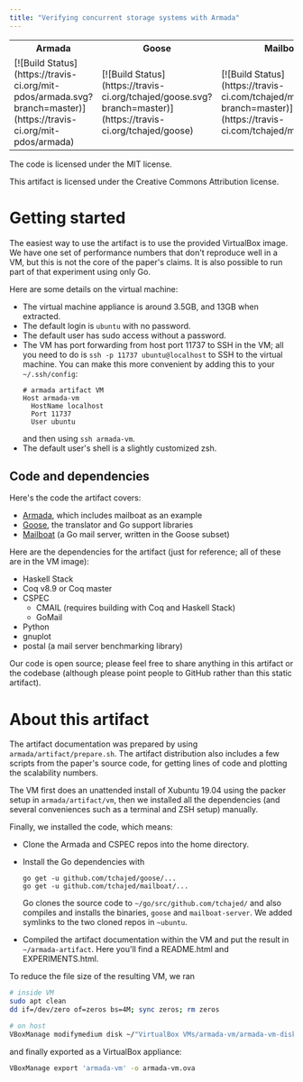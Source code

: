 ```yaml
---
title: "Verifying concurrent storage systems with Armada"
---
```


<table>
<tr>
<th>Armada</th>
<th>Goose</th>
<th>Mailboat</th>
<th>Artifact</th>
</tr>

<tr>
<td>
[![Build Status](https://travis-ci.org/mit-pdos/armada.svg?branch=master)](https://travis-ci.org/mit-pdos/armada)
</td>
<td>
[![Build Status](https://travis-ci.org/tchajed/goose.svg?branch=master)](https://travis-ci.org/tchajed/goose)
</td>
<td>
[![Build Status](https://travis-ci.com/tchajed/mailboat.svg?branch=master)](https://travis-ci.com/tchajed/mailboat)
</td>
<td>
[![License: CC BY 4.0](https://img.shields.io/badge/License-CC%20BY%204.0-lightgrey.svg)](https://creativecommons.org/licenses/by/4.0/)
</td>
</tr>
</table>

The code is licensed under the MIT license.

This artifact is licensed under the Creative Commons Attribution license.

# Getting started

The easiest way to use the artifact is to use the provided VirtualBox image. We
have one set of performance numbers that don't reproduce well in a VM, but this
is not the core of the paper's claims. It is also possible to run part of that
experiment using only Go.

Here are some details on the virtual machine:

- The virtual machine appliance is around 3.5GB, and 13GB when extracted.
- The default login is `ubuntu` with no password.
- The default user has sudo access without a password.
- The VM has port forwarding from host port 11737 to SSH in the VM; all you need
  to do is `ssh -p 11737 ubuntu@localhost` to SSH to the virtual machine. You
  can make this more convenient by adding this to your `~/.ssh/config`:
  ```
  # armada artifact VM
  Host armada-vm
    HostName localhost
    Port 11737
    User ubuntu
  ```
  and then using `ssh armada-vm`.
- The default user's shell is a slightly customized zsh.

## Code and dependencies

Here's the code the artifact covers:

- [Armada](https://github.com/mit-pdos/armada), which includes mailboat as an example
- [Goose](https://github.com/tchajed/goose), the translator and Go support libraries
- [Mailboat](https://github.com/tchajed/mailboat) (a Go mail server, written in the Goose subset)

Here are the dependencies for the artifact (just for reference; all of these are
in the VM image):

- Haskell Stack
- Coq v8.9 or Coq master
- CSPEC
  - CMAIL (requires building with Coq and Haskell Stack)
  - GoMail
- Python
- gnuplot
- postal (a mail server benchmarking library)

Our code is open source; please feel free to share anything in this artifact or
the codebase (although please point people to GitHub rather than this static
artifact).

# About this artifact

The artifact documentation was prepared by using `armada/artifact/prepare.sh`.
The artifact distribution also includes a few scripts from the paper's source
code, for getting lines of code and plotting the scalability numbers.

The VM first does an unattended install of Xubuntu 19.04 using the packer setup
in `armada/artifact/vm`, then we installed all the dependencies (and several
conveniences such as a terminal and ZSH setup) manually.

Finally, we installed the code, which means:

- Clone the Armada and CSPEC repos into the home directory.
- Install the Go dependencies with

  ```
  go get -u github.com/tchajed/goose/...
  go get -u github.com/tchajed/mailboat/...
  ```

  Go clones the source code to `~/go/src/github.com/tchajed/` and also compiles
  and installs the binaries, `goose` and `mailboat-server`. We added symlinks to
  the two cloned repos in `~ubuntu`.
- Compiled the artifact documentation within the VM and put the result in
  `~/armada-artifact`. Here you'll find a README.html and EXPERIMENTS.html.

To reduce the file size of the resulting VM, we ran

```sh
# inside VM
sudo apt clean
dd if=/dev/zero of=zeros bs=4M; sync zeros; rm zeros

# on host
VBoxManage modifymedium disk ~/"VirtualBox VMs/armada-vm/armada-vm-disk001.vdi" --compact
```

and finally exported as a VirtualBox appliance:

```sh
VBoxManage export 'armada-vm' -o armada-vm.ova
```
